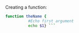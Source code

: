 Creating a function: 
```bash
function theName {
          #Echo first argument
          echo $1} ```
